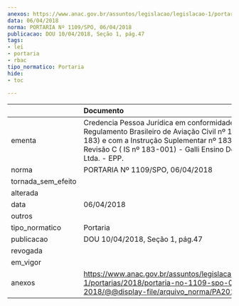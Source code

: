 ```yaml
---
anexos: https://www.anac.gov.br/assuntos/legislacao/legislacao-1/portarias/2018/portaria-no-1109-spo-06-04-2018/@@display-file/arquivo_norma/PA2018-1109.pdf
data: 06/04/2018
norma: PORTARIA Nº 1109/SPO, 06/04/2018
publicacao: DOU 10/04/2018, Seção 1, pág.47
tags:
- lei
- portaria
- rbac
tipo_normatico: Portaria
hide: 
- toc 
 
---
```


|                    | Documento                                                                                                                                                                                                                  |
|:-------------------|:---------------------------------------------------------------------------------------------------------------------------------------------------------------------------------------------------------------------------|
| ementa             | Credencia Pessoa Jurídica em conformidade com o Regulamento Brasileiro de Aviação Civil nº 183 (RBAC nº 183) e com a Instrução Suplementar nº 183-001 - Revisão C ( IS nº 183-001) -  Galli Ensino De Idiomas Ltda. - EPP. |
| norma              | PORTARIA Nº 1109/SPO, 06/04/2018                                                                                                                                                                                           |
| tornada_sem_efeito |                                                                                                                                                                                                                            |
| alterada           |                                                                                                                                                                                                                            |
| data               | 06/04/2018                                                                                                                                                                                                                 |
| outros             |                                                                                                                                                                                                                            |
| tipo_normatico     | Portaria                                                                                                                                                                                                                   |
| publicacao         | DOU 10/04/2018, Seção 1, pág.47                                                                                                                                                                                            |
| revogada           |                                                                                                                                                                                                                            |
| em_vigor           |                                                                                                                                                                                                                            |
| anexos             | https://www.anac.gov.br/assuntos/legislacao/legislacao-1/portarias/2018/portaria-no-1109-spo-06-04-2018/@@display-file/arquivo_norma/PA2018-1109.pdf                                                                       |